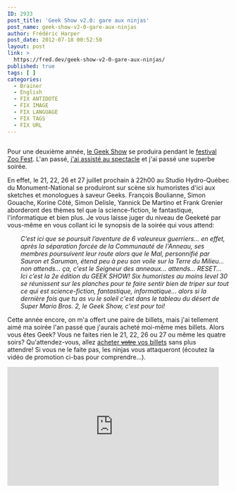 ```yaml
---
ID: 2933
post_title: 'Geek Show v2.0: gare aux ninjas'
post_name: geek-show-v2-0-gare-aux-ninjas
author: Frédéric Harper
post_date: 2012-07-18 00:52:50
layout: post
link: >
  https://fred.dev/geek-show-v2-0-gare-aux-ninjas/
published: true
tags: [ ]
categories:
  - Brainer
  - English
  - FIX ANTIDOTE
  - FIX IMAGE
  - FIX LANGUAGE
  - FIX TAGS
  - FIX URL
---
```

<figure><img title="PosterGeek2012v3_web" src="http://fred.dev/wp-content/uploads/2012/07/PosterGeek2012v3_web.jpg" alt=""/></figure><p>Pour une deuxième année, <a href="https://www.zoofest.com/en/node/2209" target="_blank" rel="noopener noreferrer">le Geek Show</a> se produira pendant le <a href="https://www.zoofest.com" target="_blank" rel="noopener noreferrer">festival Zoo Fest</a>. L'an passé, <a href="https://fred.dev/lache-ton-ordi-pour-une-soiree-au-geek-show/">j'ai assisté au spectacle</a> et j'ai passé une superbe soirée.</p><p>En effet, le 21, 22, 26 et 27 juillet prochain à 22h00 au Studio Hydro-Québec du Monument-National se produiront sur scène six humoristes d'ici aux sketches et monologues à saveur Geeks. François Boulianne, Simon Gouache, Korine Côté, Simon Delisle, Yannick De Martino et Frank Grenier aborderont des thèmes tel que la science-fiction, le fantastique, l'informatique et bien plus. Je vous laisse juger du niveau de Geeketé par vous-même en vous collant ici le synopsis de la soirée qui vous attend:</p><p style="padding-left:30px"><em>C’est ici que se poursuit l’aventure de 6 valeureux guerriers... en effet, après la séparation forcée de la Communauté de l'Anneau, ses membres poursuivent leur route alors que le Mal, personnifié par Sauron et Saruman, étend peu à peu son voile sur la Terre du Milieu... non attends... ça, c'est le Seigneur des anneaux... attends... RESET... Ici c’est la 2e édition du GEEK SHOW! Six humoristes au moins level 30 se réunissent sur les planches pour te faire sentir bien de triper sur tout ce qui est science-fiction, fantastique, informatique... alors si la dernière fois que tu as vu le soleil c'est dans le tableau du désert de Super Mario Bros. 2, le Geek Show, c'est pour toi!</em></p><p>Cette année encore, on m'a offert une paire de billets, mais j'ai tellement aimé ma soirée l'an passé que j'aurais acheté moi-même mes billets. Alors vous êtes Geek? Vous ne faites rien le 21, 22, 26 ou 27 ou même les quatre soirs? Qu'attendez-vous, allez <a href="https://www.zoofest.com/en/node/2209" target="_blank" rel="noopener noreferrer">acheter <del>votre</del> vos billets</a> sans plus attendre! Si vous ne le faite pas, les ninjas vous attaqueront (écoutez la vidéo de promotion ci-bas pour comprendre...).</p><p style="text-align:center"><div class="embed video YouTube"><iframe width="480" height="270" src="https://www.youtube.com/embed/1BDB7TMNW_Y?feature=oembed" frameborder="0" allowfullscreen></iframe></div></p>